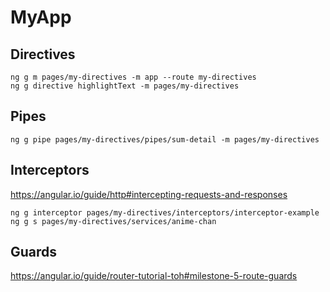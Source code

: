 # MyApp

## Directives

    ng g m pages/my-directives -m app --route my-directives
    ng g directive highlightText -m pages/my-directives

## Pipes

    ng g pipe pages/my-directives/pipes/sum-detail -m pages/my-directives

## Interceptors

https://angular.io/guide/http#intercepting-requests-and-responses

    ng g interceptor pages/my-directives/interceptors/interceptor-example
    ng g s pages/my-directives/services/anime-chan

## Guards

https://angular.io/guide/router-tutorial-toh#milestone-5-route-guards
